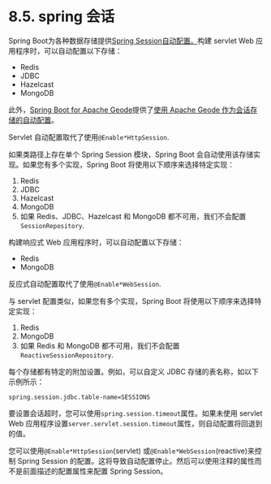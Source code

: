 # 8.5. spring 会话

Spring Boot为各种数据存储提供[Spring Session自动配置。](https://spring.io/projects/spring-session)构建 servlet Web 应用程序时，可以自动配置以下存储：

* Redis
* JDBC
* Hazelcast
* MongoDB

此外，[Spring Boot for Apache Geode](https://github.com/spring-projects/spring-boot-data-geode)提供了[使用 Apache Geode 作为会话存储的自动配置](https://docs.spring.io/spring-boot-data-geode-build/2.0.x/reference/html5/#geode-session)。

Servlet 自动配置取代了使用`@Enable*HttpSession`.

如果类路径上存在单个 Spring Session 模块，Spring Boot 会自动使用该存储实现。如果您有多个实现，Spring Boot 将使用以下顺序来选择特定实现：

1. Redis
2. JDBC
3. Hazelcast
4. MongoDB
5. 如果 Redis、JDBC、Hazelcast 和 MongoDB 都不可用，我们不会配置`SessionRepository`.

构建响应式 Web 应用程序时，可以自动配置以下存储：

* Redis
* MongoDB

反应式自动配置取代了使用`@Enable*WebSession`.

与 servlet 配置类似，如果您有多个实现，Spring Boot 将使用以下顺序来选择特定实现：

1. Redis
2. MongoDB
3. 如果 Redis 和 MongoDB 都不可用，我们不会配置`ReactiveSessionRepository`.

每个存储都有特定的附加设置。例如，可以自定义 JDBC 存储的表名称，如以下示例所示：

```
spring.session.jdbc.table-name=SESSIONS
```

要设置会话超时，您可以使用`spring.session.timeout`属性。如果未使用 servlet Web 应用程序设置`server.servlet.session.timeout`属性，则自动配置将回退到 的值。

您可以使用`@Enable*HttpSession`(servlet) 或`@Enable*WebSession`(reactive)来控制 Spring Session 的配置。这将导致自动配置停止。然后可以使用注释的属性而不是前面描述的配置属性来配置 Spring Session。
